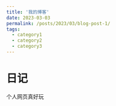 ```yaml
---
title: '我的博客'
date: 2023-03-03
permalink: /posts/2023/03/blog-post-1/
tags:
  - category1
  - category2
  - category3
---
```


日记
======
个人网页真好玩
